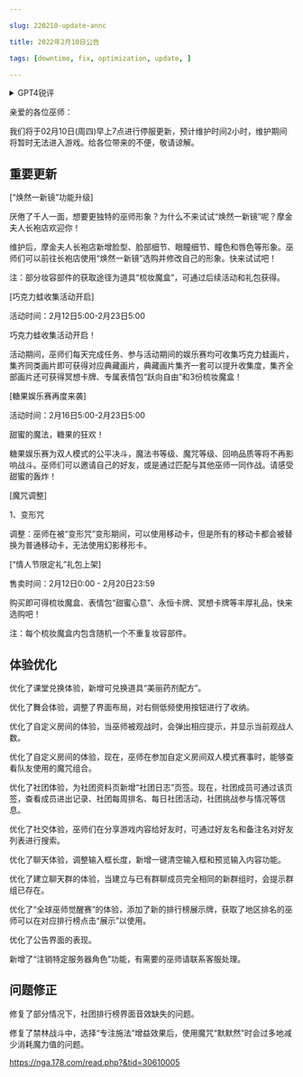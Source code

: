 ```yaml
---

slug: 220210-update-annc

title: 2022年2月10日公告

tags: [downtime, fix, optimization, update, ]

---
```


<details>

<summary>GPT4锐评</summary>



</details>

<!--truncate-->


亲爱的各位巫师：

我们将于02月10日(周四)早上7点进行停服更新，预计维护时间2小时，维护期间将暂时无法进入游戏。给各位带来的不便，敬请谅解。

## 重要更新
[“焕然一新镜”功能升级]

厌倦了千人一面，想要更独特的巫师形象？为什么不来试试“焕然一新镜”呢？摩金夫人长袍店欢迎你！

维护后，摩金夫人长袍店新增脸型、脸部细节、眼瞳细节、瞳色和唇色等形象。巫师们可以前往长袍店使用“焕然一新镜”选购并修改自己的形象。快来试试吧！

注：部分妆容部件的获取途径为道具“梳妆魔盒”，可通过后续活动和礼包获得。

[巧克力蛙收集活动开启]

活动时间：2月12日5:00-2月23日5:00

巧克力蛙收集活动开启！

活动期间，巫师们每天完成任务、参与活动期间的娱乐赛均可收集巧克力蛙画片，集齐同类画片即可获得对应典藏画片，典藏画片集齐一套可以提升收集度，集齐全部画片还可获得冥想卡牌、专属表情包“跃向自由”和3份梳妆魔盒！

[糖果娱乐赛再度来袭]

活动时间：2月16日5:00-2月23日5:00

甜蜜的魔法，糖果的狂欢！

糖果娱乐赛为双人模式的公平决斗，魔法书等级、魔咒等级、回响品质等将不再影响战斗。巫师们可以邀请自己的好友，或是通过匹配与其他巫师一同作战。请感受甜蜜的轰炸！

<span id='adjustment'>[魔咒调整]</span>

1、变形咒

调整：巫师在被“变形咒”变形期间，可以使用移动卡，但是所有的移动卡都会被替换为普通移动卡，无法使用幻影移形卡。

[“情人节限定礼”礼包上架]

售卖时间：2月12日0:00 - 2月20日23:59

购买即可得梳妆魔盒、表情包“甜蜜心意”、永恒卡牌、冥想卡牌等丰厚礼品，快来选购吧！

注：每个梳妆魔盒内包含随机一个不重复妆容部件。

## <span id='optimization'>体验优化</span>
优化了课堂兑换体验，新增可兑换道具“美丽药剂配方”。

优化了舞会体验，调整了界面布局，对右侧低频使用按钮进行了收纳。

优化了自定义房间的体验，当巫师被观战时，会弹出相应提示，并显示当前观战人数。

优化了自定义房间的体验，现在，巫师在参加自定义房间双人模式赛事时，能够查看队友使用的魔咒组合。

优化了社团体验，为社团资料页新增“社团日志”页签。现在，社团成员可通过该页签，查看成员进出记录、社团每周排名、每日社团活动，社团挑战参与情况等信息。

优化了社交体验，巫师们在分享游戏内容给好友时，可通过好友名和备注名对好友列表进行搜索。

优化了聊天体验，调整输入框长度，新增一键清空输入框和预览输入内容功能。

优化了建立聊天群的体验，当建立与已有群聊成员完全相同的新群组时，会提示群组已存在。

优化了“全球巫师觉醒赛”的体验，添加了新的排行榜展示牌，获取了地区排名的巫师可以在对应排行榜点击“展示”以使用。

优化了公告界面的表现。

新增了“注销特定服务器角色”功能，有需要的巫师请联系客服处理。

## <span id='fix'>问题修正</span>
修复了部分情况下，社团排行榜界面音效缺失的问题。

修复了禁林战斗中，选择“专注施法”增益效果后，使用魔咒“默默然”时会过多地减少消耗魔力值的问题。

https://nga.178.com/read.php?&tid=30610005